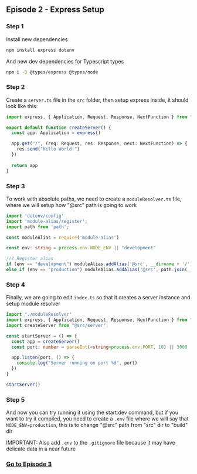 ## Episode 2 - Express Setup

### Step 1
Install new dependencies
```sh
npm install express dotenv
```
And new dev dependencies for Typescript types
```sh
npm i -D @types/express @types/node
```

### Step 2
Create a `server.ts` file in the `src` folder, then setup express inside, it should look like this:
```ts
import express, { Application, Request, Response, NextFunction } from "express"

export default function createServer() {
  const app: Application = express()

  app.get("/", (req: Request, res: Response, next: NextFunction) => {
    res.send("Hello World!")
  })
  
  return app
}
```

### Step 3
To work with absolute paths, we need to create a ```moduleResolver.ts``` file, where we will setup how "@src" path is going to work
```ts
import 'dotenv/config'
import 'module-alias/register';
import path from 'path';

const moduleAlias = require('module-alias')

const env: string = process.env.NODE_ENV || "development"

//? Register alias
if (env == "development") moduleAlias.addAlias('@src', __dirname + '/')
else if (env == "production") moduleAlias.addAlias('@src', path.join(__dirname + '/../build/'))
```

### Step 4
Finally, we are going to edit `index.ts` so that it creates a server instance and setup module resolver
```ts
import "./moduleResolver"
import express, { Application, Request, Response, NextFunction } from "express"
import createServer from "@src/server";

const startServer = () => {
  const app = createServer()
  const port: number = parseInt(<string>process.env.PORT, 10) || 3000

  app.listen(port, () => {
    console.log("Server running on port %d", port)
  })
}

startServer()
```

### Step 5
And now you can try running it using the start:dev command, but if you want to try it compiled, you need to create a `.env` file where we will say that `NODE_ENV=production`, this is to change "@src" path from "src" dir to "build" dir

IMPORTANT: Also add `.env` to the `.gitignore` file because it may have delicate data in a near future

### [Go to Episode 3]()